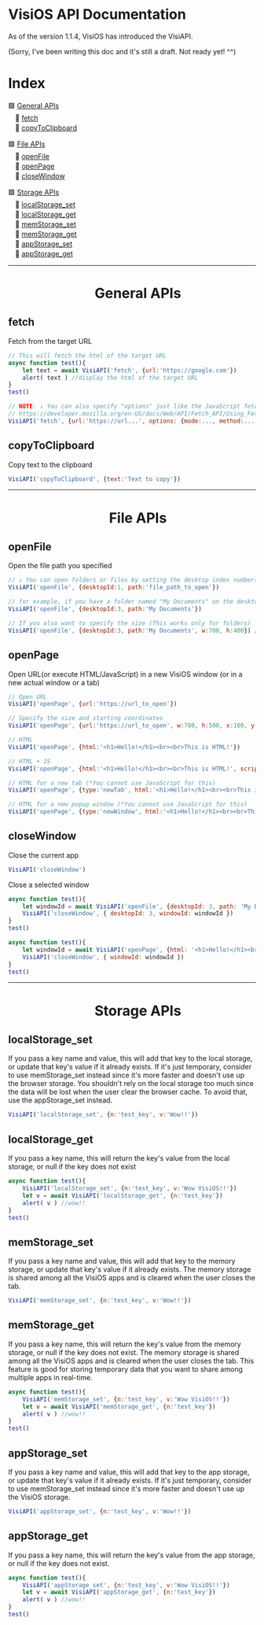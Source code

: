 # VisiOS API Documentation

As of the version 1.1.4, VisiOS has introduced the VisiAPI.

(Sorry, I've been writing this doc and it's still a draft. Not ready yet! ^^)

# Index

🟩 [General APIs](#fetch)<br>
　🔷 [fetch](#fetch)<br>
　🔷 [copyToClipboard](#copytoclipboard)<br>

🟩 [File APIs](#file-apis)<br>
　🔷 [openFile](#openfile)<br>
　🔷 [openPage](#openPage)<br>
　🔷 [closeWindow](#closeWindow)<br>

🟩 [Storage APIs](#storage-apis)<br>
　🔷 [localStorage_set](#localstorage_set)<br>
　🔷 [localStorage_get](#localstorage_get)<br>
　🔷 [memStorage_set](#memstorage_set)<br>
　🔷 [memStorage_get](#memstorage_get)<br>
　🔷 [appStorage_set](#appstorage_set)<br>
　🔷 [appStorage_get](#appstorage_get)<br>

---

<div id="user-content-toc">
	<ul align="center" style="list-style: none;">
		<summary>
			<h1>General APIs</h1>
		</summary>
	</ul>
</div>

## fetch
Fetch from the target URL
```js
// This will fetch the html of the target URL
async function test(){
	let text = await VisiAPI('fetch', {url:'https://google.com'})
	alert( text ) //display the html of the target URL
}
test()

// NOTE: ↓ You can also specify "options" just like the JavaScript fetch
// https://developer.mozilla.org/en-US/docs/Web/API/Fetch_API/Using_Fetch
VisiAPI('fetch', {url:'https://url...', options: {mode:..., method:..., body:... }}) 
```

## copyToClipboard
Copy text to the clipboard
```js
VisiAPI('copyToClipboard', {text:'Text to copy'}) 
```

---

<div id="user-content-toc">
	<ul align="center" style="list-style: none;">
		<summary>
			<h1>File APIs</h1>
		</summary>
	</ul>
</div>

## openFile
Open the file path you specified
```js
// ↓ You can open folders or files by setting the desktop index number(1-9) and file path to a folder or a file.
VisiAPI('openFile', {desktopId:1, path:'file_path_to_open'})

// for example, if you have a folder named "My Documents" on the desktop 3
VisiAPI('openFile', {desktopId:3, path:'My Documents'})

// If you also want to specify the size (This works only for folders)
VisiAPI('openFile', {desktopId:3, path:'My Documents', w:700, h:400}) //Specify the width and height
```

## openPage
Open URL(or execute HTML/JavaScript) in a new VisiOS window (or in a new actual window or a tab)
```js
// Open URL
VisiAPI('openPage', {url:'https://url_to_open'})

// Specify the size and starting coordinates
VisiAPI('openPage', {url:'https://url_to_open', w:700, h:500, x:100, y:10})

// HTML
VisiAPI('openPage', {html:'<h1>Hello!</h1><br><br>This is HTML!'})

// HTML + JS
VisiAPI('openPage', {html:'<h1>Hello!</h1><br><br>This is HTML!', script:'alert("Wow!")'})

// HTML for a new tab (*You cannot use JavaScript for this)
VisiAPI('openPage', {type:'newTab', html:'<h1>Hello!</h1><br><br>This is HTML!'})

// HTML for a new popup window (*You cannot use JavaScript for this)
VisiAPI('openPage', {type:'newWindow', html:'<h1>Hello!</h1><br><br>This is HTML!'})
```

## closeWindow
Close the current app
```js
VisiAPI('closeWindow')
```

Close a selected window 
```js
async function test(){
	let windowId = await VisiAPI('openFile', {desktopId: 3, path: 'My Documents'})
	VisiAPI('closeWindow', { desktopId: 3, windowId: windowId })
}
test()
```
```js
async function test(){
	let windowId = await VisiAPI('openPage', {html: '<h1>Hello!</h1><br><br>This is HTML!'})
	VisiAPI('closeWindow', { windowId: windowId })
}
test()
```

---

<div id="user-content-toc">
	<ul align="center" style="list-style: none;">
		<summary>
			<h1>Storage APIs</h1>
		</summary>
	</ul>
</div>

## localStorage_set
If you pass a key name and value, this will add that key to the local storage, or update that key's value if it already exists.
If it's just temporary, consider to use memStorage_set instead since it's more faster and doesn't use up the browser storage.
You shouldn't rely on the local storage too much since the data will be lost when the user clear the browser cache.
To avoid that, use the appStorage_set instead.

```js
VisiAPI('localStorage_set', {n:'test_key', v:'Wow!!'})
```

## localStorage_get
If you pass a key name, this will return the key's value from the local storage, or null if the key does not exist

```js
async function test(){
	VisiAPI('localStorage_set', {n:'test_key', v:'Wow VisiOS!!'})
	let v = await VisiAPI('localStorage_get', {n:'test_key'})
	alert( v ) //wow!!
}
test()
```


## memStorage_set
If you pass a key name and value, this will add that key to the memory storage, or update that key's value if it already exists.
The memory storage is shared among all the VisiOS apps and is cleared when the user closes the tab.

```js
VisiAPI('memStorage_set', {n:'test_key', v:'Wow!!'})
```

## memStorage_get
If you pass a key name, this will return the key's value from the memory storage, or null if the key does not exist.
The memory storage is shared among all the VisiOS apps and is cleared when the user closes the tab.
This feature is good for storing temporary data that you want to share among multiple apps in real-time.

```js
async function test(){
	VisiAPI('memStorage_set', {n:'test_key', v:'Wow VisiOS!!'})
	let v = await VisiAPI('memStorage_get', {n:'test_key'})
	alert( v ) //wow!!
}
test()
```



## appStorage_set
If you pass a key name and value, this will add that key to the app storage, or update that key's value if it already exists.
If it's just temporary, consider to use memStorage_set instead since it's more faster and doesn't use up the VisiOS storage.

```js
VisiAPI('appStorage_set', {n:'test_key', v:'Wow!!'})
```

## appStorage_get
If you pass a key name, this will return the key's value from the app storage, or null if the key does not exist.

```js
async function test(){
	VisiAPI('appStorage_set', {n:'test_key', v:'Wow VisiOS!!'})
	let v = await VisiAPI('appStorage_get', {n:'test_key'})
	alert( v ) //wow!!
}
test()
```

